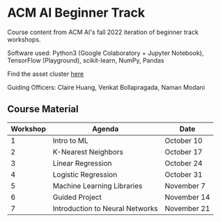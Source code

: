 # ACM AI Beginner Track

Course content from ACM AI's fall 2022 iteration of beginner track workshops.

Software used: Python3 (Google Colaboratory + Jupyter Notebook), TensorFlow (Playground), scikit-learn, NumPy, Pandas 

Find the asset cluster [here](https://docs.google.com/spreadsheets/d/1ShjPFq0R72GNl-w_dD-nXNCP3PvE29ygmgj4NT6Vyvc/edit?usp=sharing)

Guiding Officers: Claire Huang, Venkat Bollapragada, Naman Modani

## Course Material

Workshop | Agenda | Date  
--- | --- | --- 
1 |  Intro to ML | October 10
2 |  K-Nearest Neighbors | October 17
3 |  Linear Regression | October 24
4 |  Logistic Regression | October 31
5 |  Machine Learning Libraries | November 7
6 |  Guided Project | November 14
7 |  Introduction to Neural Networks | November 21